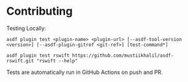 # Contributing

Testing Locally:

```shell
asdf plugin test <plugin-name> <plugin-url> [--asdf-tool-version <version>] [--asdf-plugin-gitref <git-ref>] [test-command*]

asdf plugin test rswift https://github.com/mustiikhalil/asdf-rswift.git "rswift --help"
```

Tests are automatically run in GitHub Actions on push and PR.
